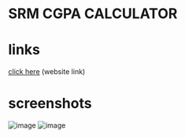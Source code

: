 # SRM CGPA CALCULATOR

# links
[click here](https://siddhardha123.github.io/CGPA-calculator/) (website link)

# screenshots
![image](https://user-images.githubusercontent.com/71877477/153706088-8a656b44-4fc4-4774-bd3a-90f1ed83b274.png)
![image](https://user-images.githubusercontent.com/71877477/153706172-eeab0cab-ef09-419c-bd32-fb59963da143.png)
